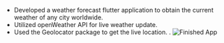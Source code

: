
- Developed a weather forecast flutter application to obtain the current weather of any city worldwide.
- Utilized openWeather API for live weather update. 
- Used the Geolocator package to get the live location. 
.
![Finished App](https://github.com/londonappbrewery/Images/blob/master/clima-demo.gif)


